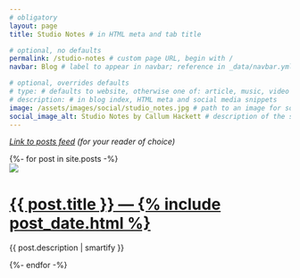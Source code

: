 ```yaml
---
# obligatory
layout: page
title: Studio Notes # in HTML meta and tab title

# optional, no defaults
permalink: /studio-notes # custom page URL, begin with /
navbar: Blog # label to appear in navbar; reference in _data/navbar.yml

# optional, overrides defaults
# type: # defaults to website, otherwise one of: article, music, video
# description: # in blog index, HTML meta and social media snippets
image: /assets/images/social/studio_notes.jpg # path to an image for social media shares, AR 1.9:1, typically 1200x630, begin with /
social_image_alt: Studio Notes by Callum Hackett # description of the social image
---
```

*<a href="https://www.callumhackett.com/feed.xml">Link to posts feed</a> (for your reader of choice)*

<div id="blog-index">
    {%- for post in site.posts -%}
    <div id="blog-entry">
        <a href="{{ post.url }}"><img src="{{ post.image }}"/></a>
        <h1><a href="{{ post.url }}">{{ post.title }} — {% include post_date.html %}</a></h1>
        <p>{{ post.description | smartify }}</p>
    </div>
    {%- endfor -%}
</div>